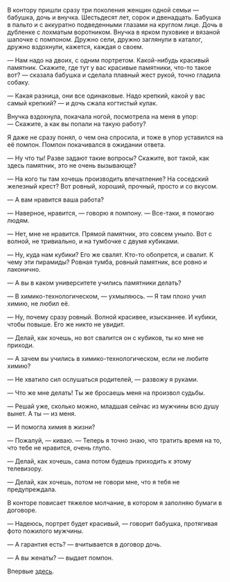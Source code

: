 В контору пришли сразу три поколения женщин одной семьи — бабушка, дочь и внучка. Шестьдесят лет, сорок и двенадцать. Бабушка в пальто и с аккуратно подведенными глазами на круглом лице. Дочь в дубленке с лохматым воротником. Внучка в ярком пуховике и вязаной шапочке с помпоном. Дружно сели, дружно заглянули в каталог, дружно вздохнули, кажется, каждая о своем.

— Нам надо на двоих, с одним портретом. Какой-нибудь красивый памятник. Скажите, где тут у вас красивые памятники, что-то такое вот? — сказала бабушка и сделала плавный жест рукой, точно гладила собаку.

— Какая разница, они все одинаковые. Надо крепкий, какой у вас самый крепкий? — и дочь сжала когтистый кулак.

Внучка вздохнула, покачала ногой, посмотрела на меня в упор:  
— Скажите, а как вы попали на такую работу?

Я даже не сразу понял, о чем она спросила, и тоже в упор уставился на её помпон. Помпон покачивался в ожидании ответа.

— Ну что ты! Разве задают такие вопросы? Скажите, вот такой, как здесь памятник, это не очень вызывающе?

— На кого ты там хочешь производить впечатление? На соседский железный крест? Вот ровный, хороший, прочный, просто и со вкусом.

— А вам нравится ваша работа?

— Наверное, нравится, — говорю я помпону. — Все-таки, я помогаю людям.

— Нет, мне не нравится. Прямой памятник, это совсем уныло. Вот с волной, не тривиально, и на тумбочке с двумя кубиками.

— Ну, куда нам кубики? Его же свалят. Кто-то обопрется, и свалит. К чему эти пирамиды? Ровная тумба, ровный памятник, все ровно и лаконично.

— А вы в каком университете учились памятники делать?

— В химико-технологическом, — ухмыляюсь. — Я там плохо учил химию, не любил её.

— Ну, почему сразу ровный. Волной красивее, изысканнее. И кубики, чтобы повыше. Его же никто не увидит.

— Делай, как хочешь, но вот свалится он с кубиков, ты ко мне не приходи.

— А зачем вы учились в химико-технологическом, если не любите химию?

— Не хватило сил ослушаться родителей, — развожу я руками.

— Что же мне делать! Ты же бросаешь меня на произвол судьбы.

— Решай уже, сколько можно, младшая сейчас из мужчины всю душу вынет. А ты — из меня.

— И помогла химия в жизни?

— Пожалуй, — киваю. — Теперь я точно знаю, что тратить время на то, что тебе не нравится, очень глупо.

— Делай, как хочешь, сама потом будешь приходить к этому телевизору.

— Делай, как хочешь, потом не говори мне, что я тебя не предупреждала.

В конторе повисает тяжелое молчание, в котором я заполняю бумаги в договоре.

— Надеюсь, портрет будет красивый, — говорит бабушка, протягивая фото пожилого мужчины.

— А гарантия есть? — вчитывается в договор дочь.

— А вы женаты? — выдает помпон.

Впервые [здесь](https://www.facebook.com/pavel.pashtet.belyanskiy/posts/258521007820443?pnref=story%20).  

